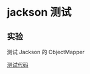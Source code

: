 # jackson 测试

## 实验

测试 Jackson 的 ObjectMapper

[测试代码](src/test/java/org/example/TestJackson.java)

